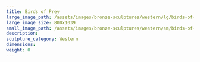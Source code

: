 ```yaml
---
title: Birds of Prey
large_image_path: /assets/images/bronze-sculptures/western/lg/birds-of-prey.jpg
large_image_size: 800x1039
small_image_path: /assets/images/bronze-sculptures/western/sm/birds-of-prey.jpg
description:
sculpture_category: Western
dimensions:
weight: 0
---
```



